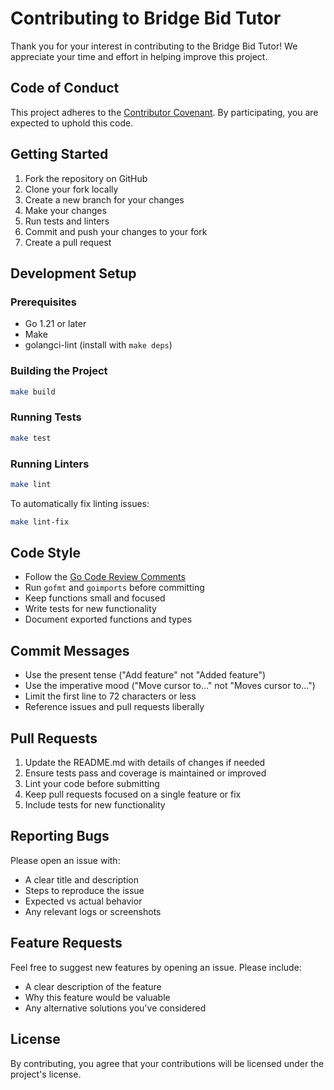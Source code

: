 # Contributing to Bridge Bid Tutor

Thank you for your interest in contributing to the Bridge Bid Tutor! We appreciate your time and effort in helping improve this project.

## Code of Conduct

This project adheres to the [Contributor Covenant](https://www.contributor-covenant.org/version/2/0/code_of_conduct/). By participating, you are expected to uphold this code.

## Getting Started

1. Fork the repository on GitHub
2. Clone your fork locally
3. Create a new branch for your changes
4. Make your changes
5. Run tests and linters
6. Commit and push your changes to your fork
7. Create a pull request

## Development Setup

### Prerequisites

- Go 1.21 or later
- Make
- golangci-lint (install with `make deps`)

### Building the Project

```bash
make build
```

### Running Tests

```bash
make test
```

### Running Linters

```bash
make lint
```

To automatically fix linting issues:

```bash
make lint-fix
```

## Code Style

- Follow the [Go Code Review Comments](https://github.com/golang/go/wiki/CodeReviewComments)
- Run `gofmt` and `goimports` before committing
- Keep functions small and focused
- Write tests for new functionality
- Document exported functions and types

## Commit Messages

- Use the present tense ("Add feature" not "Added feature")
- Use the imperative mood ("Move cursor to..." not "Moves cursor to...")
- Limit the first line to 72 characters or less
- Reference issues and pull requests liberally

## Pull Requests

1. Update the README.md with details of changes if needed
2. Ensure tests pass and coverage is maintained or improved
3. Lint your code before submitting
4. Keep pull requests focused on a single feature or fix
5. Include tests for new functionality

## Reporting Bugs

Please open an issue with:

- A clear title and description
- Steps to reproduce the issue
- Expected vs actual behavior
- Any relevant logs or screenshots

## Feature Requests

Feel free to suggest new features by opening an issue. Please include:

- A clear description of the feature
- Why this feature would be valuable
- Any alternative solutions you've considered

## License

By contributing, you agree that your contributions will be licensed under the project's license.
